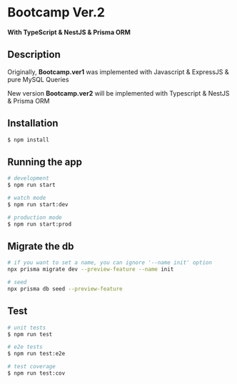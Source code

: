 # Bootcamp Ver.2

<b>With TypeScript & NestJS & Prisma ORM</b>

## Description

Originally, <b>Bootcamp.ver1</b> was implemented with Javascript & ExpressJS & pure MySQL Queries

New version <b>Bootcamp.ver2</b> will be implemented with Typescript & NestJS & Prisma ORM

## Installation

```bash
$ npm install
```

## Running the app

```bash
# development
$ npm run start

# watch mode
$ npm run start:dev

# production mode
$ npm run start:prod
```

## Migrate the db

```bash
# if you want to set a name, you can ignore '--name init' option
npx prisma migrate dev --preview-feature --name init

# seed
npx prisma db seed --preview-feature
```

## Test

```bash
# unit tests
$ npm run test

# e2e tests
$ npm run test:e2e

# test coverage
$ npm run test:cov
```
